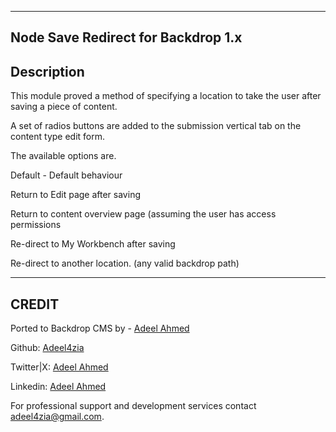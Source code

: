 -------------------------------------------------------------------------------
Node Save Redirect for Backdrop 1.x
-------------------------------------------------------------------------------

Description
-----------

This module proved a method of specifying a location to take the user after saving a piece of content.

A set of radios buttons are added to the submission vertical tab on the content type edit form.

The available options are.

Default - Default behaviour

Return to Edit page after saving

Return to content overview page (assuming the user has access permissions

Re-direct to My Workbench after saving

Re-direct to another location. (any valid backdrop path)


-----------------------------------------------------------------------------
CREDIT
-----------------------------------------------------------------------------
Ported to Backdrop CMS by - [Adeel Ahmed](https://github.com/adeel4zia)

Github:   [Adeel4zia](https://github.com/adeel4zia)

Twitter|X: [Adeel Ahmed](https://x.com/adeel4zia)

Linkedin:  [Adeel Ahmed](https://www.linkedin.com/in/adeel4zia)

For professional support and development services contact adeel4zia@gmail.com.
